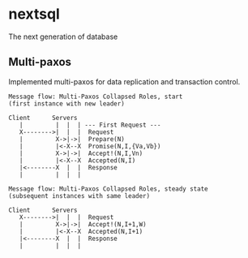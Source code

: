 # nextsql
The next generation of database

## Multi-paxos
Implemented multi-paxos for data replication and transaction control.

```
Message flow: Multi-Paxos Collapsed Roles, start
(first instance with new leader)

Client      Servers
   |         |  |  | --- First Request ---
   X-------->|  |  |  Request
   |         X->|->|  Prepare(N)
   |         |<-X--X  Promise(N,I,{Va,Vb})
   |         X->|->|  Accept!(N,I,Vn)
   |         |<-X--X  Accepted(N,I)
   |<--------X  |  |  Response
   |         |  |  |

Message flow: Multi-Paxos Collapsed Roles, steady state
(subsequent instances with same leader)

Client      Servers
   X-------->|  |  |  Request
   |         X->|->|  Accept!(N,I+1,W)
   |         |<-X--X  Accepted(N,I+1)
   |<--------X  |  |  Response
   |         |  |  |
```
